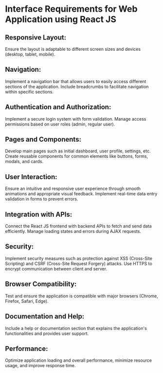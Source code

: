 # Interface Requirements for Web Application using React JS

## Responsive Layout:
Ensure the layout is adaptable to different screen sizes and devices (desktop, tablet, mobile).

## Navigation:
Implement a navigation bar that allows users to easily access different sections of the application.
Include breadcrumbs to facilitate navigation within specific sections.

## Authentication and Authorization:
Implement a secure login system with form validation.
Manage access permissions based on user roles (admin, regular user).

## Pages and Components:
Develop main pages such as initial dashboard, user profile, settings, etc.
Create reusable components for common elements like buttons, forms, modals, and cards.

## User Interaction:
Ensure an intuitive and responsive user experience through smooth animations and appropriate visual feedback.
Implement real-time data entry validation in forms to prevent errors.

## Integration with APIs:
Connect the React JS frontend with backend APIs to fetch and send data efficiently.
Manage loading states and errors during AJAX requests.

## Security:
Implement security measures such as protection against XSS (Cross-Site Scripting) and CSRF (Cross-Site Request Forgery) attacks.
Use HTTPS to encrypt communication between client and server.

## Browser Compatibility:
Test and ensure the application is compatible with major browsers (Chrome, Firefox, Safari, Edge).

## Documentation and Help:
Include a help or documentation section that explains the application's functionalities and provides user support.

## Performance:
Optimize application loading and overall performance, minimize resource usage, and improve response time.
